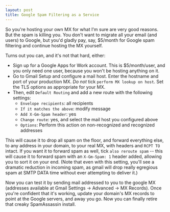 ```yaml
---
layout: post
title: Google Spam Filtering as a Service
---
```


So you're hosting your own MX for what I'm sure are very good reasons. But the spam is killing you. You don't want to migrate all your email (and users) to Google, but you'd gladly pay, say, $5/month for Google spam filtering and continue hosting the MX yourself.

Turns out you can, and it's not that hard, either:

* Sign up for a Google Apps for Work account. This is $5/month/user, and you only need one user, because you won't be hosting anything on it.
* Go to Gmail Setup and configure a mail host. Enter the hostname and port of your production MX. *Do not* tick `perform MX lookup on host`. Set the TLS options as appropriate for your MX.
* Then, edit `Default Routing` and add a new route with the following settings:
  * `Envelope recipients`: all recipients
  * `If it matches the above`: modify message
  * `Add X-Gm-Spam header`: yes
  * `Change route`: yes, and select the mail host you configured above
  * `Options`: Perform this action on non-recognized and recognized addresses

This will cause it to drop all spam on the floor, and forward everything else, to any address in your domain, to your real MX, with headers and `RCPT TO` intact. If you want it to forward spam as well, tick `also reroute spam` -- this will cause it to forward spam with an `X-Gm-Spam: 1` header added, allowing you to sort it on your end. (Note that even with this setting, you'll see a dramatic reduction in incoming spam, as gmail will drop really egregious spam at SMTP DATA time without ever attempting to deliver it.)

Now you can test it by sending mail addressed to you to the google MX (addresses available at Gmail Settings -> Advanced -> MX Records). Once you're confident that it's working, update your domain's MX records to point at the Google servers, and away you go. Now you can finally retire that creaky SpamAssassin install.
